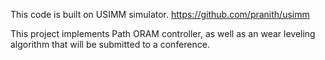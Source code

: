 This code is built on USIMM simulator. https://github.com/pranith/usimm 

This project implements Path ORAM controller, as well as an wear leveling algorithm that will be submitted to a conference.
